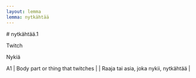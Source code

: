 ```yaml
---
layout: lemma
lemma: nytkähtää
---
```


<div class="sense">
# <span class="sensename">nytkähtää.1</span>

<span class="description">Twitch</span>

<span class="description">Nykiä</span>

A1 | Body part or thing that twitches |   | Raaja tai asia, joka nykii, nytkähtää |  

</div>

